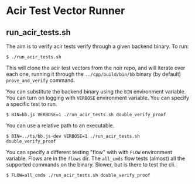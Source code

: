 # Acir Test Vector Runner

## run_acir_tests.sh

The aim is to verify acir tests verify through a given backend binary. To run:

```
$ ./run_acir_tests.sh
```

This will clone the acir test vectors from the noir repo, and will iterate over each one, running it through the
`../cpp/build/bin/bb` binary (by default) `prove_and_verify` command.

You can substitute the backend binary using the `BIN` environment variable.
You can turn on logging with `VERBOSE` environment variable.
You can specify a specific test to run.

```
$ BIN=bb.js VERBOSE=1 ./run_acir_tests.sh double_verify_proof
```

You can use a relative path to an executable.

```
$ BIN=../ts/bb.js-dev VERBOSE=1 ./run_acir_tests.sh double_verify_proof
```

You can specify a different testing "flow" with with `FLOW` environment variable. Flows are in the `flows` dir.
The `all_cmds` flow tests (almost) all the supported commands on the binary. Slower, but is there to test the cli.

```
$ FLOW=all_cmds ./run_acir_tests.sh double_verify_proof
```
